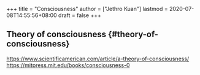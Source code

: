 +++
title = "Consciousness"
author = ["Jethro Kuan"]
lastmod = 2020-07-08T14:55:56+08:00
draft = false
+++

## Theory of consciousness {#theory-of-consciousness}

<https://www.scientificamerican.com/article/a-theory-of-consciousness/>
<https://mitpress.mit.edu/books/consciousness-0>
